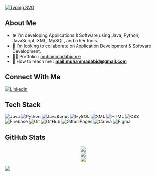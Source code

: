  <a href="https://git.io/typing-svg"><img src="https://readme-typing-svg.demolab.com?font=Silkscreen&size=30&pause=1000&color=008000&random=false&width=500&height=80&lines=Hey%2C+I'm;Muhammad+Abid;Design%2C+Develop%2C+Deploy." alt="Typing SVG" /></a>

<h2 align="left">About Me</h2>

- ⚙️ I’m developing Applications & Software using Java, Python, JavaScript, XML, MySQL, and other tools.
- 🤝 I’m looking to collaborate on Application Development & Software Development.
- 👨‍💻 Portfolio : [muhammadabid.me](http://muhammadabid.me)
- 📩 How to reach me : **mail.muhammadabid@gmail.com**

## Connect With Me

[![LinkedIn](https://img.shields.io/badge/LinkedIn-%230077B5.svg?logo=linkedin&logoColor=white)](https://linkedin.com/in/dev-abid)


<h2 align="left">Tech Stack</h2>

![Java](https://img.shields.io/badge/java-EBF5FB?style=for-the-badge&logo=openjdk&logoColor=blue) 
![Python](https://img.shields.io/badge/python-3670A0?style=for-the-badge&logo=python&logoColor=ffdd54)
![JavaScript](https://img.shields.io/badge/javascript-%23323330.svg?style=for-the-badge&logo=javascript&logoColor=%23F7DF1E) 
![MySQL](https://img.shields.io/badge/mysql-4479A1.svg?style=for-the-badge&logo=mysql&logoColor=white)
![XML](https://img.shields.io/badge/xml-%23E34F26.svg?style=for-the-badge&logo=html5&logoColor=white)
![HTML](https://img.shields.io/badge/html5-%23E34F26.svg?style=for-the-badge&logo=html5&logoColor=white)
![CSS](https://img.shields.io/badge/css-%23E34F26.svg?style=for-the-badge&logo=html5&logoColor=white)
![Firebase](https://img.shields.io/badge/firebase-%23039BE5.svg?style=for-the-badge&logo=firebase)
![Git](https://img.shields.io/badge/git-%23F05033.svg?style=for-the-badge&logo=git&logoColor=white) 
![GitHub](https://img.shields.io/badge/github-%23121011.svg?style=for-the-badge&logo=github&logoColor=white) 
![GithubPages](https://img.shields.io/badge/github%20pages-121013?style=for-the-badge&logo=github&logoColor=white) 
![Canva](https://img.shields.io/badge/Canva-%2300C4CC.svg?style=for-the-badge&logo=Canva&logoColor=white) 
![Figma](https://img.shields.io/badge/figma-%23F24E1E.svg?style=for-the-badge&logo=figma&logoColor=white) 



<div align="center">
<h2 align="left">GitHub Stats</h2>

![](https://github-readme-stats.vercel.app/api?username=dev-muhammadabid&theme=merko&hide_border=false&include_all_commits=true&count_private=true)<br/>
![](https://github-readme-streak-stats.herokuapp.com/?user=dev-muhammadabid&theme=merko&hide_border=false)<br/>
![](https://github-readme-stats.vercel.app/api/top-langs/?username=dev-muhammadabid&theme=merko&hide_border=false&include_all_commits=true&count_private=true&layout=compact)
</div>


[![](https://visitcount.itsvg.in/api?id=dev-muhammadabid&icon=0&color=0)](https://visitcount.itsvg.in)
